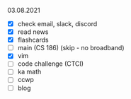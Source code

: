 03.08.2021

- [x] check email, slack, discord
- [x] read news
- [x] flashcards
- [ ] main (CS 186) (skip - no broadband)
- [x] vim
- [ ] code challenge (CTCI)
- [ ] ka math
- [ ] ccwp
- [ ] blog
